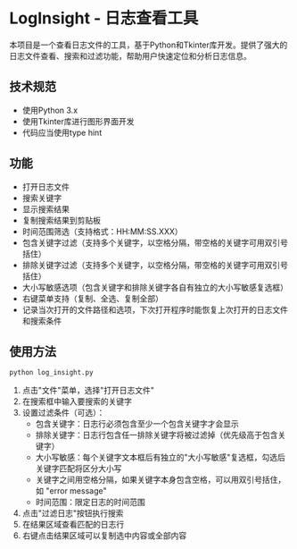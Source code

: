 # LogInsight - 日志查看工具

本项目是一个查看日志文件的工具，基于Python和Tkinter库开发。提供了强大的日志文件查看、搜索和过滤功能，帮助用户快速定位和分析日志信息。

## 技术规范
- 使用Python 3.x
- 使用Tkinter库进行图形界面开发
- 代码应当使用type hint

## 功能
- 打开日志文件
- 搜索关键字
- 显示搜索结果
- 复制搜索结果到剪贴板
- 时间范围筛选（支持格式：HH:MM:SS.XXX）
- 包含关键字过滤（支持多个关键字，以空格分隔，带空格的关键字可用双引号括住）
- 排除关键字过滤（支持多个关键字，以空格分隔，带空格的关键字可用双引号括住）
- 大小写敏感选项（包含关键字和排除关键字各自有独立的大小写敏感复选框）
- 右键菜单支持（复制、全选、复制全部）
- 记录当次打开的文件路径和选项，下次打开程序时能恢复上次打开的日志文件和搜索条件


## 使用方法

```
python log_insight.py
```

1. 点击"文件"菜单，选择"打开日志文件"
2. 在搜索框中输入要搜索的关键字
3. 设置过滤条件（可选）：
   - 包含关键字：日志行必须包含至少一个包含关键字才会显示
   - 排除关键字：日志行包含任一排除关键字将被过滤掉（优先级高于包含关键字）
   - 大小写敏感：每个关键字文本框后有独立的"大小写敏感"复选框，勾选后关键字匹配将区分大小写
   - 关键字之间用空格分隔，如果关键字本身包含空格，可以用双引号括住，如 "error message"
   - 时间范围：限定日志的时间范围
4. 点击"过滤日志"按钮执行搜索
5. 在结果区域查看匹配的日志行
6. 右键点击结果区域可以复制选中内容或全部内容
